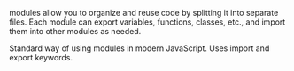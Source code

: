  modules allow you to organize and reuse code by splitting it into separate files. Each module can export variables, functions, classes, etc., and import them into other modules as needed.

Standard way of using modules in modern JavaScript.
Uses import and export keywords.
